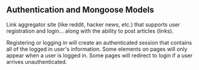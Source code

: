## Authentication and Mongoose Models
Link aggregator site (like reddit, hacker news, etc.) that supports user registration and login…
along with the ability to post articles (links).

Registering or logging in will create an authenticated session that contains all of the logged in user's information. 
Some elements on pages will only appear when a user is logged in. Some pages will redirect to login if a user arrives unauthenticated.
